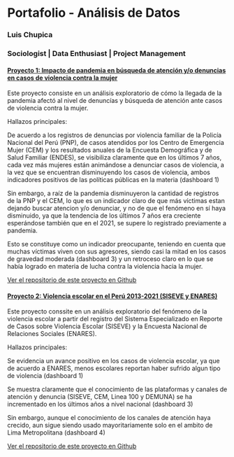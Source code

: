 # Portafolio - Análisis de Datos
### Luis Chupica
### Sociologist | Data Enthusiast | Project Management

#### [Proyecto 1: Impacto de pandemia en búsqueda de atención y/o denuncias en casos de violencia contra la mujer](https://github.com/LuisChupica/Peru_Pandemia_Violencia_Mujer)

Este proyecto consiste en un análisis exploratorio de cómo la llegada de la pandemia afectó al nivel de denuncías y búsqueda de atención ante casos de violencia contra la mujer. 

Hallazos principales:

De acuerdo a los registros de denuncias por violencia familiar de la Policía Nacional del Perú (PNP), de casos atendidos por los Centro de Emergencia Mujer (CEM) y los resultados anuales de la Encuesta Demográfica y de Salud Familiar (ENDES), se visibiliza claramente que en los últimos 7 años, cada vez más mujeres están animándose a denunciar casos de violencia, a la vez que se encuentran disminuyendo los casos de violencia, ambos indicadores positivos de las políticas públicas en la materia (dashboard 1)

Sin embargo, a raíz de la pandemia disminuyeron la cantidad de registros de la PNP y el CEM, lo que es un indicador claro de que más víctimas estan dejando buscar atencion y/o denunciar, y no de que el fenómeno en sí haya disminuido, ya que la tendencia de los últimos 7 años era creciente esperándose también que en el 2021, se supere lo registrado previamente a pandemia. 

Esto se constituye como un indicador preocupante, teniendo en cuenta que muchas víctimas viven con sus agresores, siendo casi la mitad en los casos de gravedad moderada (dashboard 3) y un retroceso claro en lo que se había logrado en materia de lucha contra la violencia hacia la mujer.

[Ver el repositorio de este proyecto en Github](https://github.com/LuisChupica/Peru_Pandemia_Violencia_Mujer)


#### [Proyecto 2: Violencia escolar en el Perú 2013-2021 (SISEVE y ENARES)](https://github.com/LuisChupica/Peru_Violencia_Escolar)

Este proyecto conssite en un análisis exploratorio del fenómeno de la violencia escolar a partir del registro del Sistema Especializado en Reporte de Casos sobre Violencia Escolar (SISEVE) y la Encuesta Nacional de Relaciones Sociales (ENARES).

Hallazos principales:

Se evidencia un avance positivo en los casos de violencia escolar, ya que de acuerdo a ENARES, menos escolares reportan haber sufrido algun tipo de violencia (dashboard 1)

Se muestra claramente que el conocimiento de las plataformas y canales de atención y denuncia (SISEVE, CEM, Linea 100 y DEMUNA) se ha incrementado en los últimos años a nivel nacional (dashboard 3)

Sin embargo, aunque el conocimiento de los canales de atención haya crecido, aun sigue siendo usado mayoritariamente solo en el ambito de Lima Metropolitana (dashboard 4)

[Ver el repositorio de este proyecto en Github](https://github.com/LuisChupica/Peru_Violencia_Escolar)
